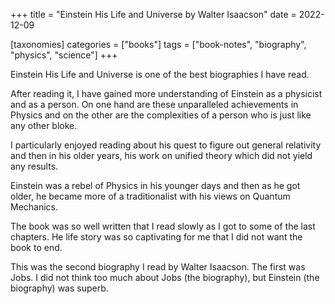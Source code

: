 +++
title = "Einstein His Life and Universe by Walter Isaacson"
date = 2022-12-09

[taxonomies]
categories = ["books"]
tags = ["book-notes", "biography", "physics", "science"]
+++

Einstein His Life and Universe is one of the best biographies I have read. 

After reading it, I have gained more understanding of Einstein as a physicist and as a person. On one hand are these unparalleled achievements in Physics and on the other are the complexities of a person who is just like any other bloke.

I particularly enjoyed reading about his quest to figure out general relativity and then in his older years, his work on unified theory which did not yield any results. 


Einstein was a rebel of Physics in his younger days and then as he got older, he became more of a traditionalist with his views on Quantum Mechanics.

The book was so well written that I read slowly as I got to some of the last chapters. He life story was so captivating for me that I did not want the book to end.

This was the second biography I read by Walter Isaacson. The first was Jobs. I did not think too much about Jobs (the biography), but Einstein (the biography) was superb.